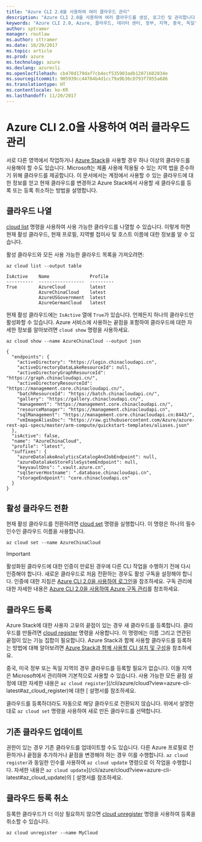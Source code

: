 ```yaml
---
title: "Azure CLI 2.0을 사용하여 여러 클라우드 관리"
description: "Azure CLI 2.0을 사용하여 여러 클라우드를 생성, 로그인 및 관리합니다."
keywords: "Azure CLI 2.0, Azure, 클라우드, 데이터 센터, 정부, 지역, 중국, 독일"
author: sptramer
manager: routlaw
ms.author: sttramer
ms.date: 10/20/2017
ms.topic: article
ms.prod: azure
ms.technology: azure
ms.devlang: azurecli
ms.openlocfilehash: cb470d179daf7cb4ecf535903adb12071602034e
ms.sourcegitcommit: 905939cc44764b4d1cc79a9b36c0793f7055a686
ms.translationtype: HT
ms.contentlocale: ko-KR
ms.lasthandoff: 11/20/2017
---
```

# <a name="managing-multiple-clouds-with-azure-cli-20"></a>Azure CLI 2.0을 사용하여 여러 클라우드 관리

서로 다른 영역에서 작업하거나 [Azure Stack](https://docs.microsoft.com/en-us/azure/azure-stack/user/)을 사용할 경우 하나 이상의 클라우드를 사용해야 할 수도 있습니다. Microsoft는 제품 사용에 적용될 수 있는 지역 법을 준수하기 위해 클라우드를 제공합니다. 이 문서에서는 계정에서 사용할 수 있는 클라우드에 대한 정보를 얻고 현재 클라우드를 변경하고 Azure Stack에서 사용할 새 클라우드를 등록 또는 등록 취소하는 방법을 설명합니다.

## <a name="listing-clouds"></a>클라우드 나열

[cloud list](/cli/azure/cloud#list) 명령을 사용하여 사용 가능한 클라우드를 나열할 수 있습니다. 이렇게 하면 현재 활성 클라우드, 현재 프로필, 지역별 접미사 및 호스트 이름에 대한 정보를 알 수 있습니다.

활성 클라우드와 모든 사용 가능한 클라우드 목록을 가져오려면:

```azurecli
az cloud list --output table
```

```output
IsActive    Name               Profile
----------  -----------------  ---------
True        AzureCloud         latest
            AzureChinaCloud    latest
            AzureUSGovernment  latest
            AzureGermanCloud   latest
```

현재 활성 클라우드에는 `IsActive` 열에 `True`가 있습니다. 언제든지 하나의 클라우드만 활성화할 수 있습니다. Azure 서비스에 사용하는 끝점을 포함하여 클라우드에 대한 자세한 정보를 알아보려면 `cloud show` 명령을 사용하세요.

```azurecli
az cloud show --name AzureChinaCloud --output json
```

```output
{
  "endpoints": {
    "activeDirectory": "https://login.chinacloudapi.cn",
    "activeDirectoryDataLakeResourceId": null,
    "activeDirectoryGraphResourceId": "https://graph.chinacloudapi.cn/",
    "activeDirectoryResourceId": "https://management.core.chinacloudapi.cn/",
    "batchResourceId": "https://batch.chinacloudapi.cn/",
    "gallery": "https://gallery.chinacloudapi.cn/",
    "management": "https://management.core.chinacloudapi.cn/",
    "resourceManager": "https://management.chinacloudapi.cn",
    "sqlManagement": "https://management.core.chinacloudapi.cn:8443/",
    "vmImageAliasDoc": "https://raw.githubusercontent.com/Azure/azure-rest-api-specs/master/arm-compute/quickstart-templates/aliases.json"
  },
  "isActive": false,
  "name": "AzureChinaCloud",
  "profile": "latest",
  "suffixes": {
    "azureDatalakeAnalyticsCatalogAndJobEndpoint": null,
    "azureDatalakeStoreFileSystemEndpoint": null,
    "keyvaultDns": ".vault.azure.cn",
    "sqlServerHostname": ".database.chinacloudapi.cn",
    "storageEndpoint": "core.chinacloudapi.cn"
  }
}
```

## <a name="switching-the-active-cloud"></a>활성 클라우드 전환

현재 활성 클라우드를 전환하려면 [cloud set](/cli/azure/cloud#set) 명령을 실행합니다. 이 명령은 하나의 필수 인수인 클라우드 이름을 사용합니다.

```azurecli
az cloud set --name AzureChinaCloud
```

> [!IMPORTANT]
> 활성화된 클라우드에 대한 인증이 만료된 경우에 다른 CLI 작업을 수행하기 전에 다시 인증해야 합니다. 새로운 클라우드로 처음 전환하는 경우도 활성 구독을 설정해야 합니다.
> 인증에 대한 지침은 [Azure CLI 2.0을 사용하여 로그인](authenticate-azure-cli.md)을 참조하세요. 구독 관리에 대한 자세한 내용은 [Azure CLI 2.0을 사용하여 Azure 구독 관리](manage-azure-subscriptions-azure-cli.md)를 참조하세요.

## <a name="register-a-cloud"></a>클라우드 등록

Azure Stack에 대한 사용자 고유의 끝점이 있는 경우 새 클라우드를 등록합니다. 클라우드를 만들려면 [cloud register](/cli/azure/cloud#register) 명령을 사용합니다. 이 명령에는 이름 그리고 연관된 끝점이 있는 기능 집합이 필요합니다. Azure Stack과 함께 사용할 클라우드를 등록하는 방법에 대해 알아보려면 [Azure Stack과 함께 사용할 CLI 설치 및 구성](/azure/azure-stack/user/azure-stack-connect-cli#connect-to-azure-stack)을 참조하세요.  

중국, 미국 정부 또는 독일 지역의 경우 클라우드를 등록할 필요가 없습니다. 이들 지역은 Microsoft에서 관리하며 기본적으로 사용할 수 있습니다.  사용 가능한 모든 끝점 설정에 대한 자세한 내용은 `az cloud register`](/cli/azure/cloud?view=azure-cli-latest#az_cloud_register)에 대한 [ 설명서를 참조하세요.

클라우드를 등록하더라도 자동으로 해당 클라우드로 전환되지 않습니다. 위에서 설명한 대로 `az cloud set` 명령을 사용하여 새로 만든 클라우드를 선택합니다.

## <a name="update-an-existing-cloud"></a>기존 클라우드 업데이트

권한이 있는 경우 기존 클라우드를 업데이트할 수도 있습니다. 다른 Azure 프로필로 전환하거나 끝점을 추가하거나 끝점을 변경해야 하는 경우 이를 수행합니다.
`az cloud register`과 동일한 인수를 사용하여 `az cloud update` 명령으로 이 작업을 수행합니다. 자세한 내용은 `az cloud update`](/cli/azure/cloud?view=azure-cli-latest#az_cloud_update)의 [ 설명서를 참조하세요.

## <a name="unregister-a-cloud"></a>클라우드 등록 취소

등록한 클라우드가 더 이상 필요하지 않으면 [cloud unregister](/cli/azure/cloud#unregister) 명령을 사용하여 등록을 취소할 수 있습니다.

```azurecli
az cloud unregister --name MyCloud
```
